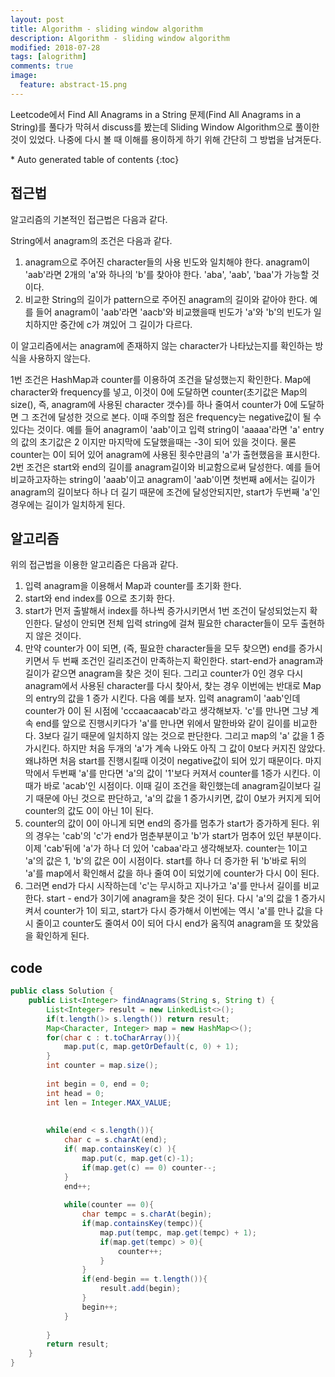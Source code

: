 ```yaml
---
layout: post
title: Algorithm - sliding window algorithm
description: Algorithm - sliding window algorithm
modified: 2018-07-28
tags: [alogrithm]
comments: true
image:
  feature: abstract-15.png
---
```


Leetcode에서 Find All Anagrams in a String 문제(Find All Anagrams in a String)를 풀다가 막혀서 discuss를 봤는데 Sliding Window Algorithm으로 풀이한 것이 있었다. 나중에 다시 볼 때 이해를 용이하게 하기 위해 간단히 그 방법을 남겨둔다. 

<section id="table-of-contents" class="toc">
<div id="drawer" markdown="1">
*  Auto generated table of contents
{:toc}
</div>
</section><!-- /#table-of-contents -->


## 접근법

알고리즘의 기본적인 접근법은 다음과 같다. 

String에서 anagram의 조건은 다음과 같다. 
1. anagram으로 주어진 character들의 사용 빈도와 일치해야 한다.  anagram이 'aab'라면 2개의 'a'와 하나의 'b'를 찾아야 한다. 'aba', 'aab', 'baa'가 가능할 것이다. 
2. 비교한 String의 길이가 pattern으로 주어진 anagram의 길이와 같아야 한다. 예를 들어 anagram이 'aab'라면 'aacb'와 비교했을때 빈도가 'a'와 'b'의 빈도가 일치하지만 중간에 c가 껴있어 그 길이가 다르다. 

이 알고리즘에서는 anagram에 존재하지 않는 character가 나타났는지를 확인하는 방식을 사용하지 않는다. 

1번 조건은 HashMap과 counter를 이용하여 조건을 달성했는지 확인한다. Map에 character와 frequency를 넣고, 이것이 0에 도달하면 counter(초기값은 Map의 size(), 즉, anagram에 사용된 character 갯수)를 하나 줄여서 counter가 0에 도달하면 그 조건에 달성한 것으로 본다. 이때 주의할 점은 frequency는 negative값이 될 수 있다는 것이다. 예를 들어 anagram이 'aab'이고 입력 string이 'aaaaa'라면 'a' entry의 값의 초기값은 2 이지만 마지막에 도달했을때는 -3이 되어 있을 것이다. 물론 counter는 0이 되어 있어 anagram에 사용된 횟수만큼의 'a'가 출현했음을 표시한다. 
2번 조건은 start와 end의 길이를 anagram길이와 비교함으로써 달성한다. 예를 들어 비교하고자하는 string이 'aaab'이고 anagram이 'aab'이면 첫번째 a에서는 길이가 anagram의 길이보다 하나 더 길기 때문에 조건에 달성안되지만, start가 두번째 'a'인 경우에는 길이가 일치하게 된다. 

## 알고리즘

위의 접근법을 이용한 알고리즘은 다음과 같다. 

1. 입력 anagram을 이용해서 Map과 counter를 초기화 한다. 
2. start와 end index를 0으로 초기화 한다. 
3. start가 먼저 출발해서 index를 하나씩 증가시키면서 1번 조건이 달성되었는지 확인한다. 달성이 안되면 전체 입력 string에 걸쳐 필요한 character들이 모두 출현하지 않은 것이다. 
4. 만약 counter가 0이 되면, (즉, 필요한 character들을 모두 찾으면) end를 증가시키면서 두 번째 조건인 길리조건이 만족하는지 확인한다. start-end가 anagram과 길이가 같으면 anagram을 찾은 것이 된다. 
그리고 counter가 0인 경우 다시 anagram에서 사용된 character를 다시 찾아서, 찾는 경우 이번에는 반대로 Map의 entry의 값을 1 증가 시킨다. 다음 예를 보자. 입력 anagram이 'aab'인데 counter가 0이 된 시점에 'cccaacaacab'라고 생각해보자. 
'c'를 만나면 그냥 계속 end를 앞으로 진행시키다가 'a'를 만나면 위에서 말한바와 같이 길이를 비교한다. 3보다 길기 때문에 일치하지 않는 것으로 판단한다. 그리고 map의 'a' 값을 1 증가시킨다. 하지만 처음 두개의 'a'가 계속 나와도 아직 그 값이 0보다 커지진 않았다. 왜냐하면 처음 start를 진행시킬때 이것이 negative값이 되어 있기 때문이다. 마지막에서 두번째 'a'를 만다면 'a'의 값이 '1'보다 커져서 counter를 1증가 시킨다. 이때가 바로 'acab'인 시점이다. 이때 길이 조건을 확인했는데 anagram길이보다 길기 때문에 아닌 것으로 판단하고, 'a'의 값을 1 증가시키면, 값이 0보가 커지게 되어 counter의 값도 0이 아닌 1이 된다. 
5. counter의 값이 0이 아니게 되면 end의 증가를 멈추가 start가 증가하게 된다. 위의 경우는 'cab'의 'c'가 end가 멈춘부분이고 'b'가 start가 멈추어 있던 부분이다. 이제 'cab'뒤에 'a'가 하나 더 있어 'cabaa'라고 생각해보자. counter는 1이고 'a'의 값은 1, 'b'의 값은 0이 시점이다. start를 하나 더 증가한 뒤 'b'바로 뒤의 'a'를 map에서 확인해서 값을 하나 줄여 0이 되었기에 counter가 다시 0이 된다. 
6. 그러면 end가 다시 시작하는데 'c'는 무시하고 지나가고 'a'를 만나서 길이를 비교한다. start - end가 3이기에 anagram을 찾은 것이 된다. 다시 'a'의 값을 1 증가시켜서 counter가 1이 되고, start가 다시 증가해서 이번에는 역시 'a'를 만나 값을 다시 줄이고 counter도 줄여서 0이 되어 다시 end가 움직여 anagram을 또 찾았음을 확인하게 된다. 

## code

```java
public class Solution {
    public List<Integer> findAnagrams(String s, String t) {
        List<Integer> result = new LinkedList<>();
        if(t.length()> s.length()) return result;
        Map<Character, Integer> map = new HashMap<>();
        for(char c : t.toCharArray()){
            map.put(c, map.getOrDefault(c, 0) + 1);
        }
        int counter = map.size();
        
        int begin = 0, end = 0;
        int head = 0;
        int len = Integer.MAX_VALUE;
        
        
        while(end < s.length()){
            char c = s.charAt(end);
            if( map.containsKey(c) ){
                map.put(c, map.get(c)-1);
                if(map.get(c) == 0) counter--;
            }
            end++;
            
            while(counter == 0){
                char tempc = s.charAt(begin);
                if(map.containsKey(tempc)){
                    map.put(tempc, map.get(tempc) + 1);
                    if(map.get(tempc) > 0){
                        counter++;
                    }
                }
                if(end-begin == t.length()){
                    result.add(begin);
                }
                begin++;
            }
            
        }
        return result;
    }
}
```
